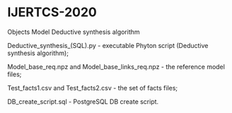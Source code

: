 # IJERTCS-2020
Objects Model Deductive synthesis algorithm

Deductive_synthesis_(SQL).py - executable Phyton script (Deductive synthesis algorithm);

Model_base_req.npz and Model_base_links_req.npz - the reference model files;

Test_facts1.csv and Test_facts2.csv - the set of facts files;

DB_create_script.sql - PostgreSQL DB create script.
